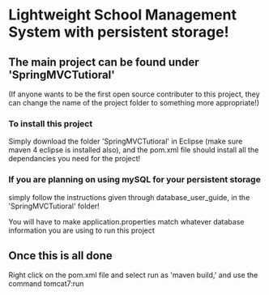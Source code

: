 # Lightweight School Management System with persistent storage!

## The main project can be found under 'SpringMVCTutioral'
(If anyone wants to be the first open source contributer to this project, they can change the name of the project folder to something more appropriate!)

### To install this project
Simply download the folder 'SpringMVCTutioral' in Eclipse (make sure maven 4 eclipse is installed also), and the pom.xml file should install all the dependancies you need for the project!

### If you are planning on using mySQL for your persistent storage
simply follow the instructions given through database_user_guide, in the 'SpringMVCTutioral' folder!

You will have to make application.properties match whatever database information you are using to run this project

## Once this is all done
Right click on the pom.xml file and select run as 'maven build,' and use the command tomcat7:run
